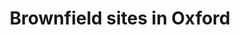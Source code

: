 ---
schema: default
title: Brownfield sites in Oxford
organization: Oxford City Council
notes: >-
  The brownfield register lists previously developed (brownfield) land within
  Oxford where residential development is considered suitable, available and
  achievable
resources:
  - name: INSPIRE open dataset (full)
    url: 'https://data.gov.uk/dataset/brownfield-sites7'
    format: html
  - name: Brownfield site register (without site plans)
    url: 'http://oxopendata.github.io/brownfield-sites-in-oxford-without-plans'
    format: csv
license: 'https://www.nationalarchives.gov.uk/doc/open-government-licence/version/3/'
category:
  - Land and Property
maintainer: Oxford City Council
maintainer_email: opendata@oxford.gov.uk
---
